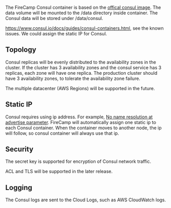 The FireCamp Consul container is based on the [offical consul image](https://hub.docker.com/r/_/consul/). The data volume will be mounted to the /data directory inside container. The Consul data will be stored under /data/consul.

https://www.consul.io/docs/guides/consul-containers.html, see the known issues. We could assign the static IP for Consul.

## Topology

Consul replicas will be evenly distributed to the availability zones in the cluster. If the cluster has 3 availability zones and the consul service has 3 replicas, each zone will have one replica. The production cluster should have 3 availability zones, to tolerate the availability zone failure.

The multiple datacenter (AWS Regions) will be supported in the future.

## Static IP

Consul requires using ip address. For example, [No name resolution at advertise parameter](https://github.com/hashicorp/consul/issues/1185). FireCamp will automatically assign one static ip to each Consul container. When the container moves to another node, the ip will follow, so consul container will always use that ip.

## Security

The secret key is supported for encryption of Consul network traffic.

ACL and TLS will be supported in the later release.

## Logging

The Consul logs are sent to the Cloud Logs, such as AWS CloudWatch logs.

